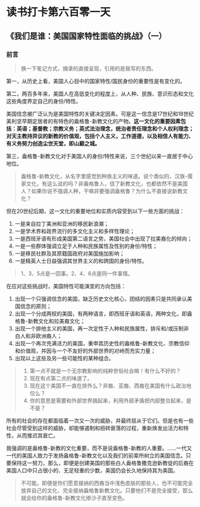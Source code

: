 # 读书打卡第六百零一天
## 《我们是谁：美国国家特性面临的挑战》（一）
### 前言
> 换一下笔记方式，摘录的直接呈现，引用的是我写的东西。

第一，从历史上看，美国人心目中的国家特性/国民身份的重要性是有变化的。

第二，两百多年来，美国人在高低变化的程度上，从人种、民族、意识形态和文化这些角度界定自己的身份/特性。

美国信念被广泛认为是美国特性的关键决定因素。可是这一信念是17世纪和18世纪美利坚早期定居者的有特色的盎格鲁-新教文化的产物。**这一文化的重要因素包括：英语；基督教；宗教义务；英式法治理念，统治者责任理念和个人权利理念；对天主教持异议的新教的价值观，包括个人主义，工作道德，以及相信人有能力、有义务努力创造尘世天堂，即山巅之城。**

第三，盎格鲁-新教文化对于美国人的身份/特性来说，三个世纪以来一直居于中心地位。

> 盎格鲁-新教文化，从名字里感觉到种族主义的味道。说个类似的，汉族-儒家文化，有这么说的吗？非盎格鲁人，信了新教文化，也都依然不是美国人？如果你说不强调人种，干嘛非要强调盎格鲁？为什么不直接说新教文化？

但在20世纪后期，这一文化的重要地位和实质内容受到以下一些方面的挑战：
1. 一是来自拉丁美洲和亚洲的移民新浪潮；
2. 一是学术界和政界流行的多文化主义和多样性理论；
3. 一是西班牙语有形成美国第二语言之势，美国社会中出现了拉美裔化的倾向；
4. 一是一些群体强调立足于人种和民族属性及性别的身份/特性；
5. 一是移民社群及其原籍国政府对美国施加影响；
6. 一是精英人士日益强调其世界主义的和跨国的身份/特性。

> 1、3、5点是一回事。2、4、6点是同一件事情。

在应对这些挑战时，美国特性可能演变的方向包括：
1. 出现一个只强调信念的美国，缺乏历史文化核心，团结的因素只是共同承认美国信念的原则；
2. 出现一个分成两杈的美国，有两种语言，即西班牙语和英语，两种文化，即盎格鲁-新教文化和拉美裔文化；
3. 出现一个排他主义的美国，再一次定性于人种和民族属性，排斥和/或压制非白人和非欧洲裔人；
4. 出现一个再次充满活力的美国，重申其历史性的盎格鲁-新教文化、宗教信仰和价值观，并因与一个不友好的外部世界的对峙而充实力量；
5. 出现以上这些及另一些可能性的某种组合。

> 1. 第一点不就是一个无宗教影响的纯粹世俗社会嘛！有什么不好的？
> 2. 现在有点第二点的味道了。
> 3. 现在这个美国不一直在排外么？非裔、亚裔、西裔在美国有什么政治地位么？
> 4. 你的意思是需要和外部世界搞起来，利用外部矛盾把内部整合起来，是不是？

所有的社会的存在都面临着一次又一次的威胁，并最终屈从于它们。但是也有一些社会尽管受到这样的威胁，却能够遏制和扭转衰落的过程，重新焕发出活力和特性，从而推迟其衰亡。

我强调的是盎格鲁-新教的文化重要，而不是说盎格鲁-新教的人重要。……一代又一代的美国人致力于发扬盎格鲁-新教文化以及我们的前辈所树立的美国信念。只要保持这一努力，那么，即便是创建美国的那些白人盎格鲁撒克逊新教徒的后裔在美国人口中只占很小的、无足轻重的少数，美国仍会长久地保持其为美国。

> 不可能。即便是你们愿意接纳的西裔当中浅色皮肤的那些人，也不可能完全放弃自己的文化、完全接纳盎格鲁新教文化。只要他们不是完全接受，那么就会给你的盎格鲁-新教文化掺沙子直至变色。